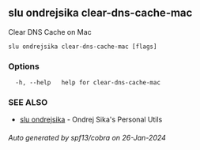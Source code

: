## slu ondrejsika clear-dns-cache-mac

Clear DNS Cache on Mac

```
slu ondrejsika clear-dns-cache-mac [flags]
```

### Options

```
  -h, --help   help for clear-dns-cache-mac
```

### SEE ALSO

* [slu ondrejsika](slu_ondrejsika.md)	 - Ondrej Sika's Personal Utils

###### Auto generated by spf13/cobra on 26-Jan-2024
